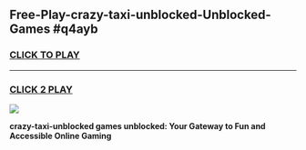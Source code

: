 
## Free-Play-crazy-taxi-unblocked-Unblocked-Games #q4ayb
<h3>
<a href="https://news.freeplayer.one?title=crazy-taxi-unblocked&ref=8M">CLICK TO PLAY</a></h3>
<hr>

<h3>
<a href="https://news.freeplayer.one?title=crazy-taxi-unblocked&ref=8M">CLICK 2 PLAY</a>
  
</h3>

<a href="https://news.freeplayer.one?title=crazy-taxi-unblocked&ref=8M"><img src="https://clearcache.store/games.png"></a>


**crazy-taxi-unblocked games unblocked: Your Gateway to Fun and Accessible Online Gaming**
